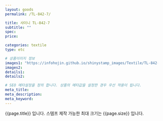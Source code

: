 ```yaml
---
layout: goods
permalink: /TL-842-7/

title: 샤이니 TL-842-7
subtitle: ""
spec: 
price: 

categories: textile
type: etc

# 상품이미지 정보
images1: "https://infohojin.github.io/shinystamp_images/Textile/TL-842-7/TL-842-7_1.jpg"
images2:
details1:
details2:    

# SEO 메타설정을 정의 합니다. 상품의 메타값을 설정한 경우 우선 적용이 됩니다.
meta_title: 
meta_description:
meta_keyword:
---
```


{{page.title}} 입니다. 스템프 제작 가능한 최대 크기는 {{page.size}} 입니다.